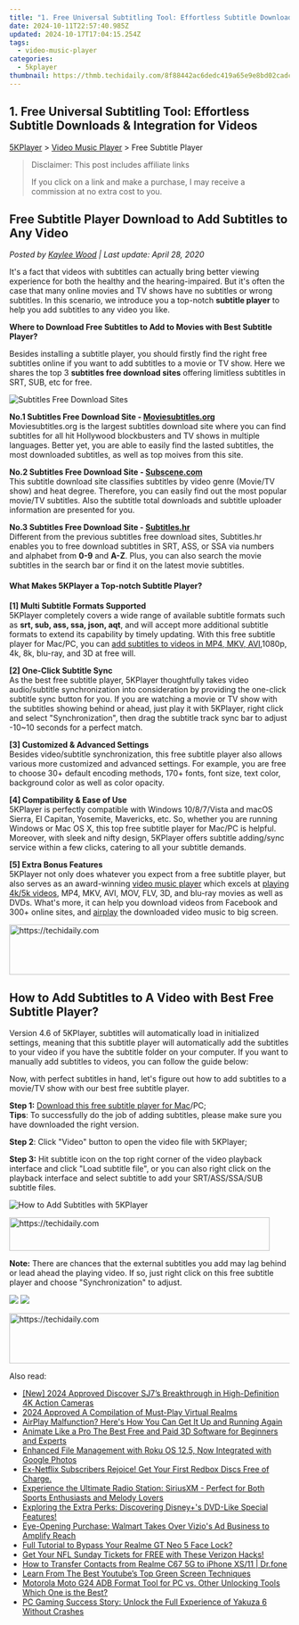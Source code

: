 ```yaml
---
title: "1. Free Universal Subtitling Tool: Effortless Subtitle Downloads & Integration for Videos"
date: 2024-10-11T22:57:40.985Z
updated: 2024-10-17T17:04:15.254Z
tags:
  - video-music-player
categories:
  - 5kplayer
thumbnail: https://thmb.techidaily.com/8f88442ac6dedc419a65e9e8bd02cadcc874f8f080f0e1330c1b328f3cf15bd0.jpg
---
```


## 1. Free Universal Subtitling Tool: Effortless Subtitle Downloads & Integration for Videos

[5KPlayer](https://tools.techidaily.com/5kplayer/products/) \> [Video Music Player](https://tools.techidaily.com/5kplayer/video-music-player/) \> Free Subtitle Player

>  Disclaimer: This post includes affiliate links
>
>  If you click on a link and make a purchase, I may receive a commission at no extra cost to you.
>

## Free Subtitle Player Download to Add Subtitles to Any Video

 _Posted by [Kaylee Wood](https://www.quora.com/profile/Amanda-Hu-21) | Last update: April 28, 2020_

It's a fact that videos with subtitles can actually bring better viewing experience for both the healthy and the hearing-impaired. But it's often the case that many online movies and TV shows have no subtitles or wrong subtitles. In this scenario, we introduce you a top-notch **subtitle player** to help you add subtitles to any video you like.

**Where to Download Free Subtitles to Add to Movies with Best Subtitle Player?**

Besides installing a subtitle player, you should firstly find the right free subtitles online if you want to add subtitles to a movie or TV show. Here we shares the top 3 **subtitles free download sites** offering limitless subtitles in SRT, SUB, etc for free. 

![Subtitles Free Download Sites](https://www.5kplayer.com/video-music-player/img/subtitles-free-download-sites-1207.png) 

**No.1 Subtitles Free Download Site - [Moviesubtitles.org](http://www.moviesubtitles.org)**   
 Moviesubtitles.org is the largest subtitles download site where you can find subtitles for all hit Hollywood blockbusters and TV shows in multiple languages. Better yet, you are able to easily find the lasted subtitles, the most downloaded subtitles, as well as top moives from this site. 

**No.2 Subtitles Free Download Site - [Subscene.com](http://www.Subscene.com)**   
 This subtitle download site classifies subtitles by video genre (Movie/TV show) and heat degree. Therefore, you can easily find out the most popular movie/TV subtitles. Also the subtitle total downloads and subtitle uploader information are presented for you.

**No.3 Subtitles Free Download Site - [Subtitles.hr](http://www.Subtitles.hr)**   
Different from the previous subtitles free download sites, Subtitles.hr enables you to free download subtitles in SRT, ASS, or SSA via numbers and alphabet from **0-9** and **A-Z**. Plus, you can also search the movie subtitles in the search bar or find it on the latest movie subtitles.

#### **What Makes 5KPlayer a Top-notch Subtitle Player?**

**\[1\] Multi Subtitle Formats Supported**  
 5KPlayer completely covers a wide range of available subtitle formats such as **srt, sub, ass, ssa, json, aqt**, and will accept more additional subtitle formats to extend its capability by timely updating. With this free subtitle player for Mac/PC, you can [add subtitles to videos in MP4, MKV, AVI](https://tools.techidaily.com/5kplayer/video-music-player/),1080p, 4k, 8k, blu-ray, and 3D at free will.

**\[2\] One-Click Subtitle Sync**   
As the best free subtitle player, 5KPlayer thoughtfully takes video audio/subtitle synchronization into consideration by providing the one-click subtitle sync button for you. If you are watching a movie or TV show with the subtitles showing behind or ahead, just play it with 5KPlayer, right click and select "Synchronization", then drag the subtitle track sync bar to adjust -10\~10 seconds for a perfect match. 

**\[3\] Customized & Advanced Settings**   
Besides video/subtitle synchronization, this free subtitle player also allows various more customized and advanced settings. For example, you are free to choose 30+ default encoding methods, 170+ fonts, font size, text color, background color as well as color opacity. 

**\[4\] Compatibility & Ease of Use**   
5KPlayer is perfectly compatible with Windows 10/8/7/Vista and macOS Sierra, El Capitan, Yosemite, Mavericks, etc. So, whether you are running Windows or Mac OS X, this top free subtitle player for Mac/PC is helpful. Moreover, with sleek and nifty design, 5KPlayer offers subtitle adding/sync service within a few clicks, catering to all your subtitle demands.

**\[5\] Extra Bonus Features**  
 5KPlayer not only does whatever you expect from a free subtitle player, but also serves as an award-winning [video music player](https://tools.techidaily.com/5kplayer/video-music-player/) which excels at [playing 4k/5k videos](https://tools.techidaily.com/5kplayer/video-music-player/), MP4, MKV, AVI, MOV, FLV, 3D, and blu-ray movies as well as DVDs. What's more, it can help you download videos from Facebook and 300+ online sites, and [airplay](https://tools.techidaily.com/5kplayer/airplay/) the downloaded video music to big screen.

<!-- affiliate ads begin -->
<a href="https://bluettifr.pxf.io/c/5597632/2145082/17095" target="_top" id="2145082">
  <img src="//a.impactradius-go.com/display-ad/17095-2145082" border="0" alt="https://techidaily.com" width="728" height="90"/>
</a>
<img height="0" width="0" src="https://bluettifr.pxf.io/i/5597632/2145082/17095" style="position:absolute;visibility:hidden;" border="0" />
<!-- affiliate ads end -->

## How to Add Subtitles to A Video with Best Free Subtitle Player?

Version 4.6 of 5KPlayer, subtitles will automatically load in initialized settings, meaning that this subtitle player will automatically add the subtitles to your video if you have the subtitle folder on your computer. If you want to manually add subtitles to videos, you can follow the guide below:

Now, with perfect subtitles in hand, let's figure out how to add subtitles to a movie/TV show with our best free subtitle player.

**Step 1:** [Download this free subtitle player for Mac](https://tools.techidaily.com/5kplayer/products/)/PC;  
**Tips**: To successfully do the job of adding subtitles, please make sure you have downloaded the right version.

**Step 2**: Click "Video" button to open the video file with 5KPlayer;

**Step 3:** Hit subtitle icon on the top right corner of the video playback interface and click "Load subtitle file", or you can also right click on the playback interface and select subtitle to add your SRT/ASS/SSA/SUB subtitle files. 

![How to Add Subtitles with 5KPlayer](https://www.5kplayer.com/video-music-player/img/how-to-add-subtitles-1208.jpg) 

<!-- affiliate ads begin -->
<a href="https://bluettius.sjv.io/c/5597632/2139118/17108" target="_top" id="2139118">
  <img src="//a.impactradius-go.com/display-ad/17108-2139118" border="0" alt="https://techidaily.com" width="468" height="60"/>
</a>
<img height="0" width="0" src="https://bluettius.sjv.io/i/5597632/2139118/17108" style="position:absolute;visibility:hidden;" border="0" />
<!-- affiliate ads end -->

**Note:** There are chances that the external subtitles you add may lag behind or lead ahead the playing video. If so, just right click on this free subtitle player and choose "Synchronization" to adjust. 

[![](https://www.5kplayer.com/video-music-player/../button/freedownwhitewin.png)](https://tools.techidaily.com/5kplayer/products/) [![](https://www.5kplayer.com/video-music-player/../button/freedownwhitemac.png)](https://tools.techidaily.com/5kplayer/products/)

<!-- affiliate ads begin -->
<a href="https://aligracehair.sjv.io/c/5597632/1925549/19272" target="_top" id="1925549">
  <img src="//a.impactradius-go.com/display-ad/19272-1925549" border="0" alt="https://techidaily.com" width="728" height="90"/>
</a>
<img height="0" width="0" src="https://aligracehair.sjv.io/i/5597632/1925549/19272" style="position:absolute;visibility:hidden;" border="0" />
<!-- affiliate ads end -->

<ins class="adsbygoogle"
     style="display:block"
     data-ad-format="autorelaxed"
     data-ad-client="ca-pub-7571918770474297"
     data-ad-slot="1223367746"></ins>

<ins class="adsbygoogle"
     style="display:block"
     data-ad-client="ca-pub-7571918770474297"
     data-ad-slot="8358498916"
     data-ad-format="auto"
     data-full-width-responsive="true"></ins>

<span class="atpl-alsoreadstyle">Also read:</span>
<div><ul>
<li><a href="https://fox-info.techidaily.com/new-2024-approved-discover-sj7s-breakthrough-in-high-definition-4k-action-cameras/"><u>[New] 2024 Approved Discover SJ7’s Breakthrough in High-Definition 4K Action Cameras</u></a></li>
<li><a href="https://screen-mirroring-recording.techidaily.com/2024-approved-a-compilation-of-must-play-virtual-realms/"><u>2024 Approved A Compilation of Must-Play Virtual Realms</u></a></li>
<li><a href="https://fox-that.techidaily.com/airplay-malfunction-heres-how-you-can-get-it-up-and-running-again/"><u>AirPlay Malfunction? Here's How You Can Get It Up and Running Again</u></a></li>
<li><a href="https://ai-vdieo-software.techidaily.com/animate-like-a-pro-the-best-free-and-paid-3d-software-for-beginners-and-experts/"><u>Animate Like a Pro The Best Free and Paid 3D Software for Beginners and Experts</u></a></li>
<li><a href="https://media-tips.techidaily.com/enhanced-file-management-with-roku-os-125-now-integrated-with-google-photos/"><u>Enhanced File Management with Roku OS 12.5, Now Integrated with Google Photos</u></a></li>
<li><a href="https://media-tips.techidaily.com/ex-netflix-subscribers-rejoice-get-your-first-redbox-discs-free-of-charge/"><u>Ex-Netflix Subscribers Rejoice! Get Your First Redbox Discs Free of Charge.</u></a></li>
<li><a href="https://media-tips.techidaily.com/experience-the-ultimate-radio-station-siriusxm-perfect-for-both-sports-enthusiasts-and-melody-lovers/"><u>Experience the Ultimate Radio Station: SiriusXM - Perfect for Both Sports Enthusiasts and Melody Lovers</u></a></li>
<li><a href="https://media-tips.techidaily.com/exploring-the-extra-perks-discovering-disneypluss-dvd-like-special-features/"><u>Exploring the Extra Perks: Discovering Disney+'s DVD-Like Special Features!</u></a></li>
<li><a href="https://media-tips.techidaily.com/eye-opening-purchase-walmart-takes-over-vizios-ad-business-to-amplify-reach/"><u>Eye-Opening Purchase: Walmart Takes Over Vizio's Ad Business to Amplify Reach</u></a></li>
<li><a href="https://easy-unlock-android.techidaily.com/full-tutorial-to-bypass-your-realme-gt-neo-5-face-lock-by-drfone-android/"><u>Full Tutorial to Bypass Your Realme GT Neo 5 Face Lock?</u></a></li>
<li><a href="https://media-tips.techidaily.com/get-your-nfl-sunday-tickets-for-free-with-these-verizon-hacks/"><u>Get Your NFL Sunday Tickets for FREE with These Verizon Hacks!</u></a></li>
<li><a href="https://blog-min.techidaily.com/how-to-transfer-contacts-from-realme-c67-5g-to-iphone-xs11-drfone-by-drfone-transfer-from-android-transfer-from-android/"><u>How to Transfer Contacts from Realme C67 5G to iPhone XS/11 | Dr.fone</u></a></li>
<li><a href="https://youtube-videos.techidaily.com/learn-from-the-best-youtubes-top-green-screen-techniques/"><u>Learn From The Best Youtube’s Top Green Screen Techniques</u></a></li>
<li><a href="https://android-frp.techidaily.com/motorola-moto-g24-adb-format-tool-for-pc-vs-other-unlocking-tools-which-one-is-the-best-by-drfone-android/"><u>Motorola Moto G24 ADB Format Tool for PC vs. Other Unlocking Tools Which One is the Best?</u></a></li>
<li><a href="https://win-able.techidaily.com/pc-gaming-success-story-unlock-the-full-experience-of-yakuza-6-without-crashes/"><u>PC Gaming Success Story: Unlock the Full Experience of Yakuza 6 Without Crashes</u></a></li>
</ul></div>

